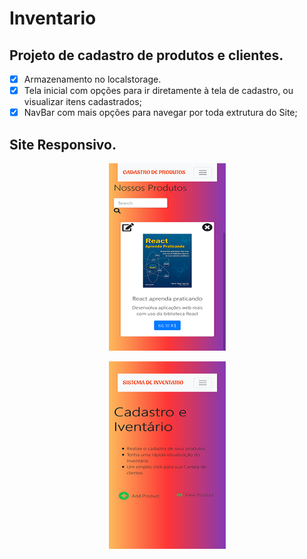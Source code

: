 # Inventario
## Projeto de cadastro de produtos e clientes.
- [x] Armazenamento no localstorage.
- [x] Tela inicial com opções para ir diretamente à tela de cadastro, ou visualizar itens cadastrados;
- [x] NavBar com mais opções para navegar por toda extrutura do Site;

## Site Responsivo.

<p align ="center">
    <img width="187" height="300" src="images/itens.png">
</p>

<p align ="center">
    <img width="187" height="300" src="images/telaInicial.png">
</p>


